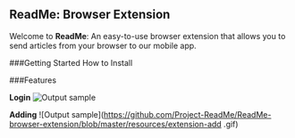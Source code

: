 <!-- # ReadMe-browser-extension -->

## ReadMe: Browser Extension

Welcome to **ReadMe**: An easy-to-use browser extension that allows you to send articles from your browser to our mobile app.

###Getting Started
How to Install

###Features

**Login**
![Output sample](https://github.com/Project-ReadMe/ReadMe-browser-extension/blob/master/resources/extension-login.gif)

**Adding**
![Output sample](https://github.com/Project-ReadMe/ReadMe-browser-extension/blob/master/resources/extension-add .gif)
